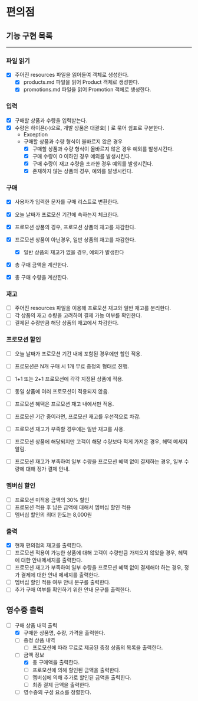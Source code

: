 # 편의점

## 기능 구현 목록

---

### 파일 읽기
- [x] 주어진 resources 파일을 읽어들여 객체로 생성한다.
  - [x] products.md 파일을 읽어 Product 객체로 생성한다.
  - [x] promotions.md 파일을 읽어 Promotion 객체로 생성한다.

### 입력
- [x] 구매할 상품과 수량을 입력받는다.
- [x] 수량은 하이픈(-)으로, 개발 상품은 대괄호[ ] 로 묶어 쉼표로 구분한다.
  - Exception
  - 구매할 상품과 수량 형식이 올바르지 않은 경우
    - [x] 구매할 상품과 수량 형식이 올바르지 않은 경우 예외를 발생시킨다.
    - [x] 구매 수량이 0 이하인 경우 예외를 발생시킨다.
    - [x] 구매 수량이 재고 수량을 초과한 경우 예외를 발생시킨다.
    - [x] 존재하지 않는 상품의 경우, 예외를 발생시킨다.

### 구매
- [x] 사용자가 입력한 문자를 구매 리스트로 변환한다.
- [x] 오늘 날짜가 프로모션 기간에 속하는지 체크한다.
- [x] 프로모션 상품의 경우, 프로모션 상품의 재고를 차감한다.
- [x] 프로모션 상품이 아닌경우, 일반 상품의 재고를 차감한다.
  - [x] 일반 상품의 재고가 없을 경우, 예외가 발생한다 
- [x] 총 구매 금액을 계산한다.
- [x] 총 구매 수량을 계산한다.



### 재고
- [ ] 주어진 resources 파일을 이용해 프로모션 재고와 일반 재고를 분리한다.
- [ ] 각 상품의 재고 수량을 고려하여 결제 가능 여부를 확인한다.
- [ ] 결제된 수량만큼 해당 상품의 재고에서 차감한다.

### 프로모션 할인
- [ ] 오늘 날짜가 프로모션 기간 내에 포함된 경우에만 할인 적용.
- [ ] 프로모션은 N개 구매 시 1개 무료 증정의 형태로 진행.
- [ ] 1+1 또는 2+1 프로모션에 각각 지정된 상품에 적용.
- [ ] 동일 상품에 여러 프로모션이 적용되지 않음.
- [ ] 프로모션 혜택은 프로모션 재고 내에서만 적용.
- [ ] 프로모션 기간 중이라면, 프로모션 재고를 우선적으로 차감.
- [ ] 프로모션 재고가 부족할 경우에는 일반 재고를 사용.
- [ ] 프로모션 상품에 해당되지만 고객이 해당 수량보다 적게 가져온 경우, 헤택 메세지 알림.
- [ ] 프로모션 재고가 부족하여 일부 수량을 프로모션 혜택 없이 결제하는 경우, 일부 수량에 대해 정가 결제 안내.


### 멤버십 할인
- [ ] 프로모션 미적용 금액의 30% 할인
- [ ] 프로모션 적용 후 남은 금액에 대해서 멤버십 할인 적용
- [ ] 멤버십 할인의 최대 한도는 8,000원

### 출력
- [x] 현재 편의점의 재고를 출력한다.
- [ ] 프로모션 적용이 가능한 상품에 대해 고객이 수량만큼 가져오지 않았을 경우, 헤택에 대한 안내메세지를 출력한다.
- [ ] 프로모션 재고가 부족하여 일부 수량을 프로모션 혜택 없이 결제해야 하는 경우, 정가 결제에 대한 안내 메세지를 출력한다.
- [ ] 멤버십 할인 적용 여부 안내 문구를 출력한다.
- [ ] 추가 구매 여부를 확인하기 위한 안내 문구를 출력한다.

## 영수증 출력
- [ ] 구매 상품 내역 출력
  - [x] 구매한 상품명, 수량, 가격을 출력한다.
  - [ ] 증정 상품 내역
    - [ ] 프로모션에 따라 무료로 제공된 증정 상품의 목록을 출력한다.
  - [ ] 금액 정보
    - [x] 총 구매액을 출력한다.
    - [ ] 프로모션에 의해 할인된 금액을 출력한다.
    - [ ] 멤버십에 의해 추가로 할인된 금액을 출력한다.
    - [ ] 최종 결제 금액을 출력한다.
  - [ ] 영수증의 구성 요소를 정렬한다.
